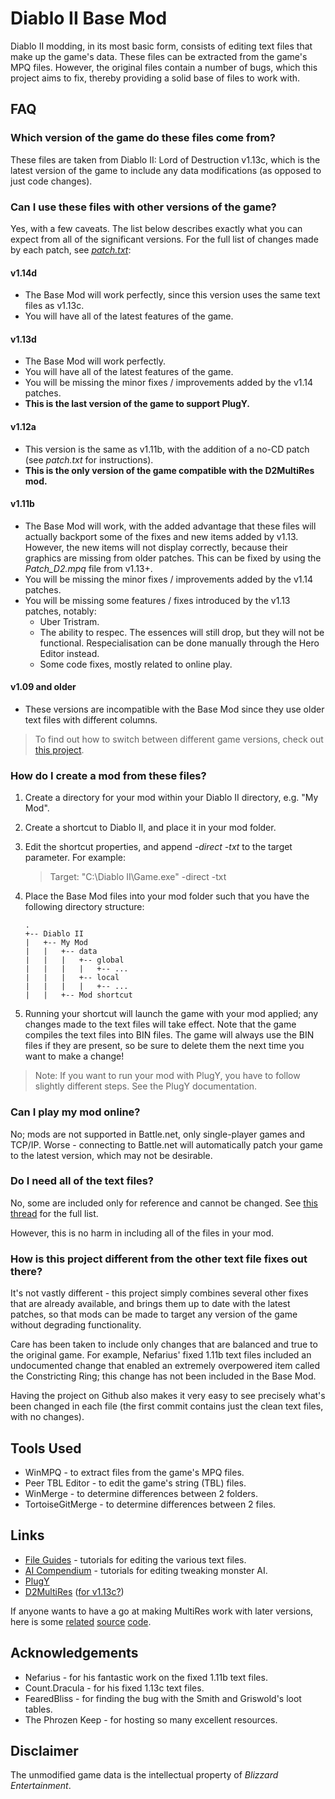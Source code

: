 # Diablo II Base Mod

Diablo II modding, in its most basic form, consists of editing text files that make up the game's data. These files can be extracted from the game's MPQ files. However, the original files contain a number of bugs, which this project aims to fix, thereby providing a solid base of files to work with.

## FAQ

### Which version of the game do these files come from?

These files are taken from Diablo II: Lord of Destruction v1.13c, which is the latest version of the game to include any data modifications (as opposed to just code changes).

### Can I use these files with other versions of the game?

Yes, with a few caveats. The list below describes exactly what you can expect from all of the significant versions. For the full list of changes made by each patch, see *[patch.txt](https://diablo2.diablowiki.net/Patch.txt)*:

#### v1.14d
 - The Base Mod will work perfectly, since this version uses the same text files as v1.13c.
 - You will have all of the latest features of the game.

#### v1.13d
 - The Base Mod will work perfectly.
 - You will have all of the latest features of the game.
 - You will be missing the minor fixes / improvements added by the v1.14 patches.
 - **This is the last version of the game to support PlugY.**

#### v1.12a
 - This version is the same as v1.11b, with the addition of a no-CD patch (see *patch.txt* for instructions).
 - **This is the only version of the game compatible with the D2MultiRes mod.**

#### v1.11b
 - The Base Mod will work, with the added advantage that these files will actually backport some of the fixes and new items added by v1.13. However, the new items will not display correctly, because their graphics are missing from older patches. This can be fixed by using the *Patch_D2.mpq* file from v1.13+.
 - You will be missing the minor fixes / improvements added by the v1.14 patches.
 - You will be missing some features / fixes introduced by the v1.13 patches, notably:
     - Uber Tristram.
     - The ability to respec. The essences will still drop, but they will not be functional. Respecialisation can be done manually through the Hero Editor instead.
     - Some code fixes, mostly related to online play.

#### v1.09 and older
 - These versions are incompatible with the Base Mod since they use older text files with different columns.

> To find out how to switch between different game versions, check out [this project](https://github.com/Danjb1/d2-versions).

### How do I create a mod from these files?

1. Create a directory for your mod within your Diablo II directory, e.g. "My Mod".
2. Create a shortcut to Diablo II, and place it in your mod folder.
3. Edit the shortcut properties, and append *-direct -txt* to the target parameter.
For example:
    > Target:
"C:\Diablo II\Game.exe" -direct -txt
4. Place the Base Mod files into your mod folder such that you have the following directory structure:
    ```
    .
    +-- Diablo II
    |   +-- My Mod
    |   |   +-- data
    |   |   |   +-- global
    |   |   |   |   +-- ...
    |   |   |   +-- local
    |   |   |   |   +-- ...
    |   |   +-- Mod shortcut
    ```

5. Running your shortcut will launch the game with your mod applied; any changes made to the text files will take effect. Note that the game compiles the text files into BIN files. The game will always use the BIN files if they are present, so be sure to delete them the next time you want to make a change!

> Note: If you want to run your mod with PlugY, you have to follow slightly different steps. See the PlugY documentation.

### Can I play my mod online?

No; mods are not supported in Battle.net, only single-player games and TCP/IP. Worse - connecting to Battle.net will automatically patch your game to the latest version, which may not be desirable.

### Do I need all of the text files?

No, some are included only for reference and cannot be changed. See [this thread](http://d2mods.info/forum/viewtopic.php?t=34455) for the full list.

However, this is no harm in including all of the files in your mod.

### How is this project different from the other text file fixes out there?

It's not vastly different - this project simply combines several other fixes that are already available, and brings them up to date with the latest patches, so that mods can be made to target any version of the game without degrading functionality.

Care has been taken to include only changes that are balanced and true to the original game. For example, Nefarius' fixed 1.11b text files included an undocumented change that enabled an extremely overpowered item called the Constricting Ring; this change has not been included in the Base Mod.

Having the project on Github also makes it very easy to see precisely what's been changed in each file (the first commit contains just the clean text files, with no changes).

## Tools Used

 - WinMPQ - to extract files from the game's MPQ files.
 - Peer TBL Editor - to edit the game's string (TBL) files.
 - WinMerge - to determine differences between 2 folders.
 - TortoiseGitMerge - to determine differences between 2 files.

## Links

 - [File Guides](http://d2mods.info/forum/viewtopic.php?t=34455) - tutorials for editing the various text files.
 - [AI Compendium](http://d2mods.info/forum/viewtopic.php?f=4&t=36230) - tutorials for editing tweaking monster AI.
 - [PlugY](http://plugy.free.fr/en/index.html)
 - [D2MultiRes](http://www.moddb.com/games/diablo-2/news/d2multires) ([for v1.13c?](https://www.reddit.com/r/slashdiablo/comments/1a0cy7/good_news_multires_working_with_113c_bad_news_see/))
 
If anyone wants to have a go at making MultiRes work with later versions, here is some [related](https://github.com/lolet/D2Ex2/blob/master/ExMultiRes.cpp) [source](https://github.com/raler/Cham) [code](http://www.blizzhackers.cc/viewtopic.php?t=450772).

## Acknowledgements

 - Nefarius - for his fantastic work on the fixed 1.11b text files.
 - Count.Dracula - for his fixed 1.13c text files.
 - FearedBliss - for finding the bug with the Smith and Griswold's loot tables.
 - The Phrozen Keep - for hosting so many excellent resources.

## Disclaimer

The unmodified game data is the intellectual property of *Blizzard Entertainment*.

